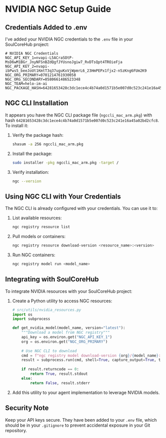 # NVIDIA NGC Setup Guide

## Credentials Added to .env

I've added your NVIDIA NGC credentials to the `.env` file in your SoulCoreHub project:

```
# NVIDIA NGC Credentials
NGC_API_KEY_1=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
NGC_API_KEY_2=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
NGC_ORG_PRIMARY=0701214761930058
NGC_ORG_SECONDARY=0580661486523348
NGC_TEAM=helo-im-ai
NGC_PACKAGE_HASH=64281653428c3dc1ece4c4b74a0d1571b5e007d0c523c241e16a45a02bd2cfc8
```

## NGC CLI Installation

It appears you have the NGC CLI package file (`ngccli_mac_arm.pkg`) with hash `64281653428c3dc1ece4c4b74a0d1571b5e007d0c523c241e16a45a02bd2cfc8`. To install it:

1. Verify the package hash:
   ```bash
   shasum -a 256 ngccli_mac_arm.pkg
   ```

2. Install the package:
   ```bash
   sudo installer -pkg ngccli_mac_arm.pkg -target /
   ```

3. Verify installation:
   ```bash
   ngc --version
   ```

## Using NGC CLI with Your Credentials

The NGC CLI is already configured with your credentials. You can use it to:

1. List available resources:
   ```bash
   ngc registry resource list
   ```

2. Pull models or containers:
   ```bash
   ngc registry resource download-version <resource_name>:<version>
   ```

3. Run NGC containers:
   ```bash
   ngc registry model run <model_name>
   ```

## Integrating with SoulCoreHub

To integrate NVIDIA resources with your SoulCoreHub project:

1. Create a Python utility to access NGC resources:
   ```python
   # src/utils/nvidia_resources.py
   import os
   import subprocess
   
   def get_nvidia_model(model_name, version="latest"):
       """Download a model from NGC registry"""
       api_key = os.environ.get("NGC_API_KEY_1")
       org = os.environ.get("NGC_ORG_PRIMARY")
       
       # Use NGC CLI to download
       cmd = f"ngc registry model download-version {org}/{model_name}:{version}"
       result = subprocess.run(cmd, shell=True, capture_output=True, text=True)
       
       if result.returncode == 0:
           return True, result.stdout
       else:
           return False, result.stderr
   ```

2. Add this utility to your agent implementation to leverage NVIDIA models.

## Security Note

Keep your API keys secure. They have been added to your `.env` file, which should be in your `.gitignore` to prevent accidental exposure in your Git repository.
